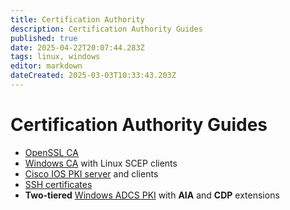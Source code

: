 ```yaml
---
title: Certification Authority
description: Certification Authority Guides
published: true
date: 2025-04-22T20:07:44.283Z
tags: linux, windows
editor: markdown
dateCreated: 2025-03-03T10:33:43.203Z
---
```


# Certification Authority Guides

- [OpenSSL CA](/cert/openssl)
- [Windows CA](/cert/scep) with Linux SCEP clients
- [Cisco IOS PKI server](/cert/ios-pki-server) and clients
- [SSH certificates](/cert/ssh-cert)
- **Two-tiered** [Windows ADCS PKI](/cert/windows-two-tier-pki) with **AIA** and **CDP** extensions